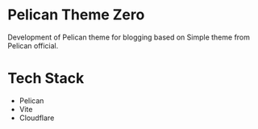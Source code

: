 # Pelican Theme Zero
Development of Pelican theme for blogging based on Simple theme from Pelican official.

# Tech Stack
- Pelican
- Vite
- Cloudflare

  
